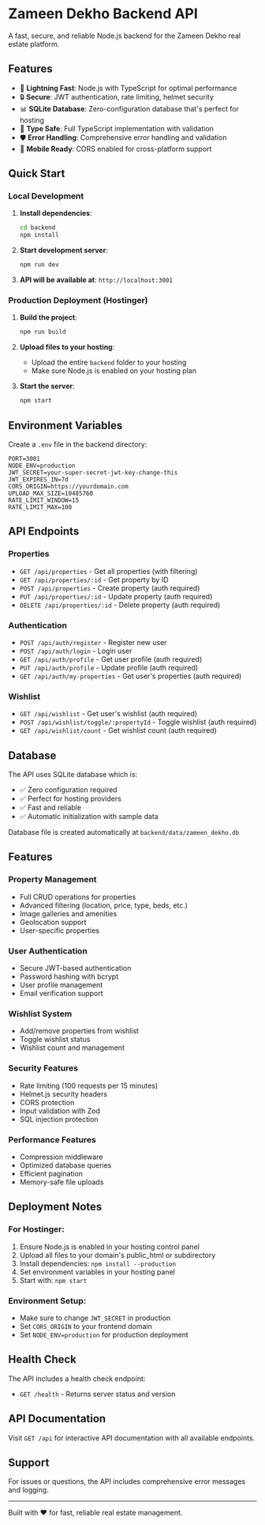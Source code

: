 # Zameen Dekho Backend API

A fast, secure, and reliable Node.js backend for the Zameen Dekho real estate platform.

## Features

- 🚀 **Lightning Fast**: Node.js with TypeScript for optimal performance
- 🔒 **Secure**: JWT authentication, rate limiting, helmet security
- 📊 **SQLite Database**: Zero-configuration database that's perfect for hosting
- 🎯 **Type Safe**: Full TypeScript implementation with validation
- 🛡️ **Error Handling**: Comprehensive error handling and validation
- 📱 **Mobile Ready**: CORS enabled for cross-platform support

## Quick Start

### Local Development

1. **Install dependencies**:
   ```bash
   cd backend
   npm install
   ```

2. **Start development server**:
   ```bash
   npm run dev
   ```

3. **API will be available at**: `http://localhost:3001`

### Production Deployment (Hostinger)

1. **Build the project**:
   ```bash
   npm run build
   ```

2. **Upload files to your hosting**:
   - Upload the entire `backend` folder to your hosting
   - Make sure Node.js is enabled on your hosting plan

3. **Start the server**:
   ```bash
   npm start
   ```

## Environment Variables

Create a `.env` file in the backend directory:

```env
PORT=3001
NODE_ENV=production
JWT_SECRET=your-super-secret-jwt-key-change-this
JWT_EXPIRES_IN=7d
CORS_ORIGIN=https://yourdomain.com
UPLOAD_MAX_SIZE=10485760
RATE_LIMIT_WINDOW=15
RATE_LIMIT_MAX=100
```

## API Endpoints

### Properties
- `GET /api/properties` - Get all properties (with filtering)
- `GET /api/properties/:id` - Get property by ID
- `POST /api/properties` - Create property (auth required)
- `PUT /api/properties/:id` - Update property (auth required)
- `DELETE /api/properties/:id` - Delete property (auth required)

### Authentication
- `POST /api/auth/register` - Register new user
- `POST /api/auth/login` - Login user
- `GET /api/auth/profile` - Get user profile (auth required)
- `PUT /api/auth/profile` - Update profile (auth required)
- `GET /api/auth/my-properties` - Get user's properties (auth required)

### Wishlist
- `GET /api/wishlist` - Get user's wishlist (auth required)
- `POST /api/wishlist/toggle/:propertyId` - Toggle wishlist (auth required)
- `GET /api/wishlist/count` - Get wishlist count (auth required)

## Database

The API uses SQLite database which is:
- ✅ Zero configuration required
- ✅ Perfect for hosting providers
- ✅ Fast and reliable
- ✅ Automatic initialization with sample data

Database file is created automatically at `backend/data/zameen_dekho.db`

## Features

### Property Management
- Full CRUD operations for properties
- Advanced filtering (location, price, type, beds, etc.)
- Image galleries and amenities
- Geolocation support
- User-specific properties

### User Authentication
- Secure JWT-based authentication
- Password hashing with bcrypt
- User profile management
- Email verification support

### Wishlist System
- Add/remove properties from wishlist
- Toggle wishlist status
- Wishlist count and management

### Security Features
- Rate limiting (100 requests per 15 minutes)
- Helmet.js security headers
- CORS protection
- Input validation with Zod
- SQL injection protection

### Performance Features
- Compression middleware
- Optimized database queries
- Efficient pagination
- Memory-safe file uploads

## Deployment Notes

### For Hostinger:
1. Ensure Node.js is enabled in your hosting control panel
2. Upload all files to your domain's public_html or subdirectory
3. Install dependencies: `npm install --production`
4. Set environment variables in your hosting panel
5. Start with: `npm start`

### Environment Setup:
- Make sure to change `JWT_SECRET` in production
- Set `CORS_ORIGIN` to your frontend domain
- Set `NODE_ENV=production` for production deployment

## Health Check

The API includes a health check endpoint:
- `GET /health` - Returns server status and version

## API Documentation

Visit `GET /api` for interactive API documentation with all available endpoints.

## Support

For issues or questions, the API includes comprehensive error messages and logging.

---

Built with ❤️ for fast, reliable real estate management.